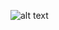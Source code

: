 
![alt text](https://raw.githubusercontent.com/luoxpan/pictureBed/main/202410100839577.png?token=A6VI6WLOA26MKLEFLFYWQQ3HA4RJA)